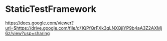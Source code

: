 # StaticTestFramework

https://docs.google.com/viewer?url=$https://drive.google.com/file/d/1QPfQrFXk3qLNXQjiYP9b4aA3Z2AXMj6z/view?usp=sharing
